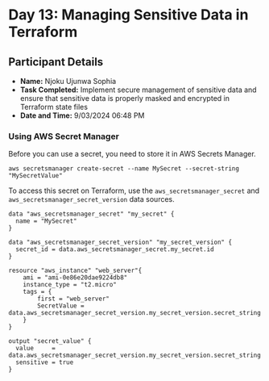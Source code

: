# Day 13: Managing Sensitive Data in Terraform


## Participant Details

- **Name:** Njoku Ujunwa Sophia
- **Task Completed:** Implement secure management of sensitive data and ensure that sensitive data is properly masked and encrypted in Terraform state files
- **Date and Time:** 9/03/2024 06:48 PM 

### Using AWS Secret Manager
Before you can use a secret, you need to store it in AWS Secrets Manager.
```
aws secretsmanager create-secret --name MySecret --secret-string "MySecretValue"
```
To access this secret on Terraform, use the `aws_secretsmanager_secret` and `aws_secretsmanager_secret_version` data sources.

```hcl
data "aws_secretsmanager_secret" "my_secret" {
  name = "MySecret"
}

data "aws_secretsmanager_secret_version" "my_secret_version" {
  secret_id = data.aws_secretsmanager_secret.my_secret.id
}

resource "aws_instance" "web_server"{
    ami = "ami-0e86e20dae9224db8"
    instance_type = "t2.micro"
    tags = {
        first = "web_server"
        SecretValue = data.aws_secretsmanager_secret_version.my_secret_version.secret_string
    }
}

output "secret_value" {
  value     = data.aws_secretsmanager_secret_version.my_secret_version.secret_string
  sensitive = true
}
```
